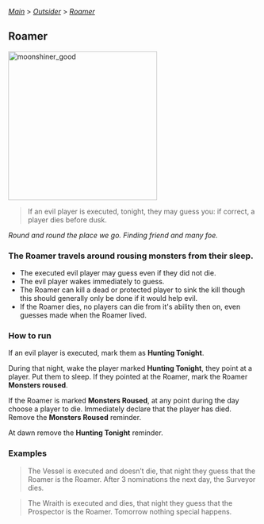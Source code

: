 [*Main*](https://github.com/PowerofMoll/Mining-Timing---A-fancreation-to-Blood-on-the-Clocktower/blob/main) > [_Outsider_](https://github.com/PowerofMoll/Mining-Timing---A-fancreation-to-Blood-on-the-Clocktower/blob/main/Outsider/README.md) > [_Roamer_](https://github.com/PowerofMoll/Mining-Timing---A-fancreation-to-Blood-on-the-Clocktower/blob/main/Outsider/Roamer/README.md)

## Roamer
<img src="https://github.com/user-attachments/assets/e11f14d1-42e2-4d4f-be42-6449bf5337a5" alt="moonshiner_good" width="300" height="300">

> If an evil player is executed, tonight, they may guess you: if correct, a player dies before dusk.

*Round and round the place we go. Finding friend and many foe.*

### **The Roamer travels around rousing monsters from their sleep.**
- The executed evil player may guess even if they did not die.
- The evil player wakes immediately to guess.
- The Roamer can kill a dead or protected player to sink the kill though this should generally only be done if it would help evil.
- If the Roamer dies, no players can die from it's ability then on, even guesses made when the Roamer lived.

### How to run

If an evil player is executed, mark them as **Hunting Tonight**.

During that night, wake the player marked **Hunting Tonight**, they point at a player. Put them to sleep. If they pointed at the Roamer, mark the Roamer **Monsters roused**.

If the Roamer is marked **Monsters Roused**, at any point during the day choose a player to die. Immediately declare that the player has died. Remove the **Monsters Roused** reminder. 

At dawn remove the **Hunting Tonight** reminder.

### Examples
> The Vessel is executed and doesn’t die, that night they guess that the Roamer is the Roamer. After 3 nominations the next day, the Surveyor dies.

> The Wraith is executed and dies, that night they guess that the Prospector is the Roamer. Tomorrow nothing special happens.
